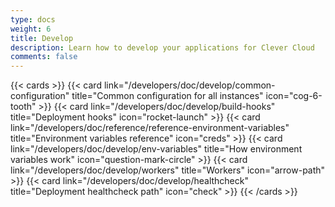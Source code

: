 ```yaml
---
type: docs
weight: 6
title: Develop
description: Learn how to develop your applications for Clever Cloud
comments: false
---
```


{{< cards >}}
  {{< card link="/developers/doc/develop/common-configuration" title="Common configuration for all instances" icon="cog-6-tooth" >}}
  {{< card link="/developers/doc/develop/build-hooks" title="Deployment hooks" icon="rocket-launch" >}}
  {{< card link="/developers/doc/reference/reference-environment-variables" title="Environment variables reference" icon="creds" >}}
  {{< card link="/developers/doc/develop/env-variables" title="How environment variables work" icon="question-mark-circle" >}}
  {{< card link="/developers/doc/develop/workers" title="Workers" icon="arrow-path" >}}
  {{< card link="/developers/doc/develop/healthcheck" title="Deployment healthcheck path" icon="check" >}}
{{< /cards >}}
